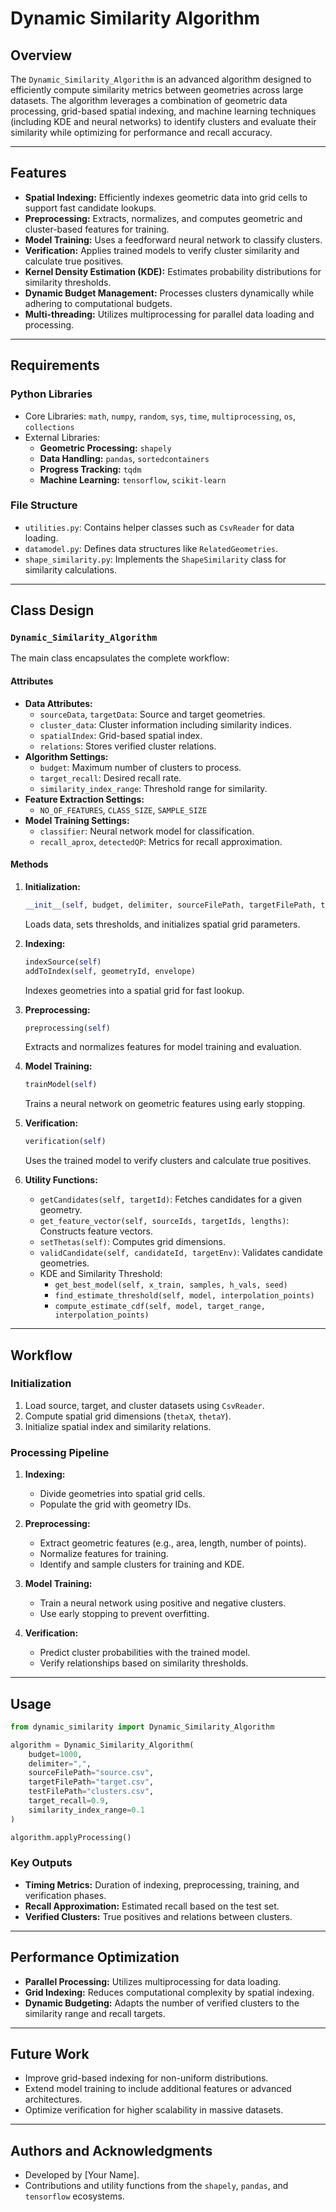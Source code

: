 # Dynamic Similarity Algorithm

## Overview
The `Dynamic_Similarity_Algorithm` is an advanced algorithm designed to efficiently compute similarity metrics between geometries across large datasets. The algorithm leverages a combination of geometric data processing, grid-based spatial indexing, and machine learning techniques (including KDE and neural networks) to identify clusters and evaluate their similarity while optimizing for performance and recall accuracy.

---

## Features
- **Spatial Indexing:** Efficiently indexes geometric data into grid cells to support fast candidate lookups.
- **Preprocessing:** Extracts, normalizes, and computes geometric and cluster-based features for training.
- **Model Training:** Uses a feedforward neural network to classify clusters.
- **Verification:** Applies trained models to verify cluster similarity and calculate true positives.
- **Kernel Density Estimation (KDE):** Estimates probability distributions for similarity thresholds.
- **Dynamic Budget Management:** Processes clusters dynamically while adhering to computational budgets.
- **Multi-threading:** Utilizes multiprocessing for parallel data loading and processing.

---

## Requirements

### Python Libraries
- Core Libraries: `math`, `numpy`, `random`, `sys`, `time`, `multiprocessing`, `os`, `collections`
- External Libraries: 
  - **Geometric Processing:** `shapely`
  - **Data Handling:** `pandas`, `sortedcontainers`
  - **Progress Tracking:** `tqdm`
  - **Machine Learning:** `tensorflow`, `scikit-learn`

### File Structure
- `utilities.py`: Contains helper classes such as `CsvReader` for data loading.
- `datamodel.py`: Defines data structures like `RelatedGeometries`.
- `shape_similarity.py`: Implements the `ShapeSimilarity` class for similarity calculations.

---

## Class Design
### `Dynamic_Similarity_Algorithm`
The main class encapsulates the complete workflow:

#### Attributes
- **Data Attributes:**
  - `sourceData`, `targetData`: Source and target geometries.
  - `cluster_data`: Cluster information including similarity indices.
  - `spatialIndex`: Grid-based spatial index.
  - `relations`: Stores verified cluster relations.
- **Algorithm Settings:**
  - `budget`: Maximum number of clusters to process.
  - `target_recall`: Desired recall rate.
  - `similarity_index_range`: Threshold range for similarity.
- **Feature Extraction Settings:**
  - `NO_OF_FEATURES`, `CLASS_SIZE`, `SAMPLE_SIZE`
- **Model Training Settings:**
  - `classifier`: Neural network model for classification.
  - `recall_aprox`, `detectedQP`: Metrics for recall approximation.

#### Methods
1. **Initialization:**
   ```python
   __init__(self, budget, delimiter, sourceFilePath, targetFilePath, testFilePath, target_recall, similarity_index_range)
   ```
   Loads data, sets thresholds, and initializes spatial grid parameters.

2. **Indexing:**
   ```python
   indexSource(self)
   addToIndex(self, geometryId, envelope)
   ```
   Indexes geometries into a spatial grid for fast lookup.

3. **Preprocessing:**
   ```python
   preprocessing(self)
   ```
   Extracts and normalizes features for model training and evaluation.

4. **Model Training:**
   ```python
   trainModel(self)
   ```
   Trains a neural network on geometric features using early stopping.

5. **Verification:**
   ```python
   verification(self)
   ```
   Uses the trained model to verify clusters and calculate true positives.

6. **Utility Functions:**
   - `getCandidates(self, targetId)`: Fetches candidates for a given geometry.
   - `get_feature_vector(self, sourceIds, targetIds, lengths)`: Constructs feature vectors.
   - `setThetas(self)`: Computes grid dimensions.
   - `validCandidate(self, candidateId, targetEnv)`: Validates candidate geometries.
   - KDE and Similarity Threshold:
     - `get_best_model(self, x_train, samples, h_vals, seed)`
     - `find_estimate_threshold(self, model, interpolation_points)`
     - `compute_estimate_cdf(self, model, target_range, interpolation_points)`

---

## Workflow

### Initialization
1. Load source, target, and cluster datasets using `CsvReader`.
2. Compute spatial grid dimensions (`thetaX`, `thetaY`).
3. Initialize spatial index and similarity relations.

### Processing Pipeline
1. **Indexing:**
   - Divide geometries into spatial grid cells.
   - Populate the grid with geometry IDs.

2. **Preprocessing:**
   - Extract geometric features (e.g., area, length, number of points).
   - Normalize features for training.
   - Identify and sample clusters for training and KDE.

3. **Model Training:**
   - Train a neural network using positive and negative clusters.
   - Use early stopping to prevent overfitting.

4. **Verification:**
   - Predict cluster probabilities with the trained model.
   - Verify relationships based on similarity thresholds.

---

## Usage
```python
from dynamic_similarity import Dynamic_Similarity_Algorithm

algorithm = Dynamic_Similarity_Algorithm(
    budget=1000,
    delimiter=",",
    sourceFilePath="source.csv",
    targetFilePath="target.csv",
    testFilePath="clusters.csv",
    target_recall=0.9,
    similarity_index_range=0.1
)

algorithm.applyProcessing()
```

### Key Outputs
- **Timing Metrics:** Duration of indexing, preprocessing, training, and verification phases.
- **Recall Approximation:** Estimated recall based on the test set.
- **Verified Clusters:** True positives and relations between clusters.

---

## Performance Optimization
- **Parallel Processing:** Utilizes multiprocessing for data loading.
- **Grid Indexing:** Reduces computational complexity by spatial indexing.
- **Dynamic Budgeting:** Adapts the number of verified clusters to the similarity range and recall targets.

---

## Future Work
- Improve grid-based indexing for non-uniform distributions.
- Extend model training to include additional features or advanced architectures.
- Optimize verification for higher scalability in massive datasets.

---

## Authors and Acknowledgments
- Developed by [Your Name].
- Contributions and utility functions from the `shapely`, `pandas`, and `tensorflow` ecosystems.
